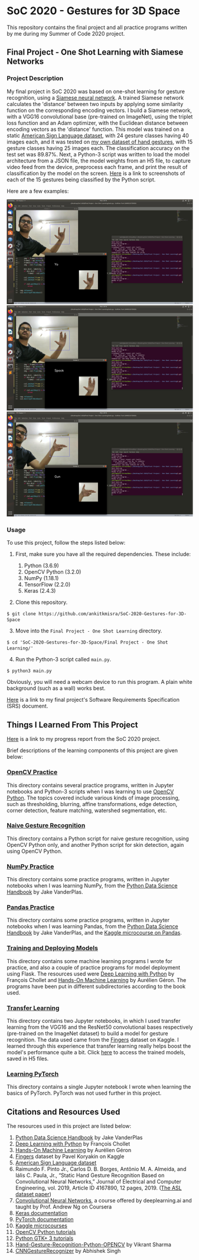 # SoC 2020 - Gestures for 3D Space

This repository contains the final project and all practice programs written by me during my Summer of Code 2020 project.

## Final Project - One Shot Learning with Siamese Networks

### Project Description

My final project in SoC 2020 was based on one-shot learning for gesture recognition, using a [Siamese neural network](https://en.wikipedia.org/wiki/Siamese_neural_network). A trained Siamese network calculates the 'distance' between two inputs by applying some similarity function on the corresponding encoding vectors. I build a Siamese network, with a VGG16 convolutional base (pre-trained on ImageNet), using the triplet loss function and an Adam optimizer, with the Euclidean distance between encoding vectors as the 'distance' function. This model was trained on a static [American Sign Language dataset](https://ieee-dataport.org/open-access/static-hand-gesture-asl-dataset), with 24 gesture classes having 40 images each, and it was tested on [my own dataset of hand gestures](https://github.com/ankitkmisra/SoC-2020-Gestures-for-3D-Space/tree/master/Final%20Project%20-%20One%20Shot%20Learning/gestures_dataset_2), with 15 gesture classes having 25 images each. The classification accuracy on the test set was 89.87%. Next, a Python-3 script was written to load the model architecture from a JSON file, the model weights from an H5 file, to capture video feed from the device, preprocess each frame, and print the result of classification by the model on the screen. [Here](https://github.com/ankitkmisra/SoC-2020-Gestures-for-3D-Space/tree/master/Final%20Project%20-%20One%20Shot%20Learning/Results) is a link to screenshots of each of the 15 gestures being classified by the Python script.

Here are a few examples:

!['Yo' Gesture Classification](https://github.com/ankitkmisra/SoC-2020-Gestures-for-3D-Space/blob/master/Final%20Project%20-%20One%20Shot%20Learning/Results/yo.png)
!['Spock' Gesture Classification](https://github.com/ankitkmisra/SoC-2020-Gestures-for-3D-Space/blob/master/Final%20Project%20-%20One%20Shot%20Learning/Results/spock.png)
!['Gun' Gesture Classification](https://github.com/ankitkmisra/SoC-2020-Gestures-for-3D-Space/blob/master/Final%20Project%20-%20One%20Shot%20Learning/Results/gun.png)

### Usage

To use this project, follow the steps listed below:

1. First, make sure you have all the required dependencies. These include:
    1. Python (3.6.9)
    2. OpenCV Python (3.2.0)
    3. NumPy (1.18.1)
    4. TensorFlow (2.2.0)
    5. Keras (2.4.3)
    
2. Clone this repository.
```
$ git clone https://github.com/ankitkmisra/SoC-2020-Gestures-for-3D-Space
```

3. Move into the `Final Project - One Shot Learning` directory.
```
$ cd 'SoC-2020-Gestures-for-3D-Space/Final Project - One Shot Learning/'
```

4. Run the Python-3 script called `main.py`.
```
$ python3 main.py
```

Obviously, you will need a webcam device to run this program. A plain white background (such as a wall) works best.

[Here](https://docs.google.com/document/d/102jG50hdL8tQ0rB6SdlqAePl-nqStxj9l3GfbJ9Moic/edit) is a link to my final project's Software Requirements Specification (SRS) document.

## Things I Learned From This Project

[Here](https://docs.google.com/document/d/163U7340cbnPRj59ZZtbEYa4ANk13sTHwe9OMeZgA3Aw/edit) is a link to my progress report from the SoC 2020 project.

Brief descriptions of the learning components of this project are given below:

### [OpenCV Practice](https://github.com/ankitkmisra/SoC-2020-Gestures-for-3D-Space/tree/master/OpenCV%20Practice)

This directory contains several practice programs, written in Jupyter notebooks and Python-3 scripts when I was learning to use [OpenCV Python](https://opencv-python-tutroals.readthedocs.io/en/latest/). The topics covered include various kinds of image processing, such as thresholding, blurring, affine transformations, edge detection, corner detection, feature matching, watershed segmentation, etc.

### [Naive Gesture Recognition](https://github.com/ankitkmisra/SoC-2020-Gestures-for-3D-Space/tree/master/Naive%20Gesture%20Recognition)

This directory contains a Python script for naive gesture recognition, using OpenCV Python only, and another Python script for skin detection, again using OpenCV Python.

### [NumPy Practice](https://github.com/ankitkmisra/SoC-2020-Gestures-for-3D-Space/tree/master/NumPy%20Practice)

This directory contains some practice programs, written in Jupyter notebooks when I was learning NumPy, from the [Python Data Science Handbook](https://jakevdp.github.io/PythonDataScienceHandbook/) by Jake VanderPlas.

### [Pandas Practice](https://github.com/ankitkmisra/SoC-2020-Gestures-for-3D-Space/tree/master/Pandas%20Practice)

This directory contains some practice programs, written in Jupyter notebooks when I was learning Pandas, from the [Python Data Science Handbook](https://jakevdp.github.io/PythonDataScienceHandbook/) by Jake VanderPlas, and the [Kaggle microcourse on Pandas](https://www.kaggle.com/learn/pandas).

### [Training and Deploying Models](https://github.com/ankitkmisra/SoC-2020-Gestures-for-3D-Space/tree/master/Training%20and%20Deploying%20Models)

This directory contains some machine learning programs I wrote for practice, and also a couple of practice programs for model deployment using Flask. The resources used were [Deep Learning with Python](https://www.manning.com/books/deep-learning-with-python) by François Chollet and [Hands-On Machine Learning](https://www.oreilly.com/library/view/hands-on-machine-learning/9781492032632/) by Aurélien Géron. The programs have been put in different subdirectories according to the book used.

### [Transfer Learning](https://github.com/ankitkmisra/SoC-2020-Gestures-for-3D-Space/tree/master/Transfer%20Learning)

This directory contains two Jupyter notebooks, in which I used transfer learning from the VGG16 and the ResNet50 convolutional bases respectively (pre-trained on the ImageNet dataset) to build a model for gesture recognition. The data used came from the [Fingers](https://www.kaggle.com/koryakinp/fingers) dataset on Kaggle. I learned through this experience that transfer learning really helps boost the model's performance quite a bit. Click [here](https://drive.google.com/drive/u/0/folders/1PCRWk8fMBj7ucNOA0Gm3-OzzSRrbeMrT) to access the trained models, saved in H5 files. 

### [Learning PyTorch](https://github.com/ankitkmisra/SoC-2020-Gestures-for-3D-Space/tree/master/Learning%20PyTorch)

This directory contains a single Jupyter notebook I wrote when learning the basics of PyTorch. PyTorch was not used further in this project.

## Citations and Resources Used

The resources used in this project are listed below:
1. [Python Data Science Handbook](https://jakevdp.github.io/PythonDataScienceHandbook/) by Jake VanderPlas
2. [Deep Learning with Python](https://www.manning.com/books/deep-learning-with-python) by François Chollet
3. [Hands-On Machine Learning](https://www.oreilly.com/library/view/hands-on-machine-learning/9781492032632/) by Aurélien Géron
4. [Fingers](https://www.kaggle.com/koryakinp/fingers) dataset by Pavel Koryakin on Kaggle
5. [American Sign Language dataset](https://ieee-dataport.org/open-access/static-hand-gesture-asl-dataset)
6. Raimundo F. Pinto Jr., Carlos D. B. Borges, Antônio M. A. Almeida, and Iális C. Paula, Jr., “Static Hand Gesture Recognition Based on Convolutional Neural Networks,” Journal of Electrical and Computer Engineering, vol. 2019, Article ID 4167890, 12 pages, 2019. ([The ASL dataset paper](https://doi.org/10.1155/2019/4167890.))
7. [Convolutional Neural Networks](https://www.coursera.org/learn/convolutional-neural-networks), a course offered by deeplearning.ai and taught by Prof. Andrew Ng on Coursera
8. [Keras documentation](https://keras.io/)
9. [PyTorch documentation](https://pytorch.org/docs/stable/index.html)
10. [Kaggle microcourses](https://www.kaggle.com/learn/overview)
11. [OpenCV Python tutorials](https://opencv-python-tutroals.readthedocs.io/en/latest/)
12. [Python GTK+ 3 tutorials](https://python-gtk-3-tutorial.readthedocs.io/en/latest/)
13. [Hand-Gesture-Recognition-Python-OPENCV](https://github.com/rkbvikrant/Hand-Gesture-Recognition-Python-OPENCV) by Vikrant Sharma
14. [CNNGestureRecognizer](https://github.com/asingh33/CNNGestureRecognizer) by Abhishek Singh
